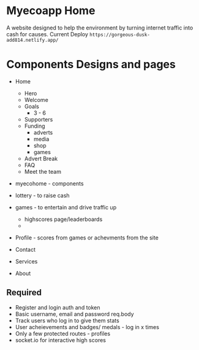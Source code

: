 # Myecoapp Home

A website designed to help the environment by turning internet traffic into cash for causes.
Current Deploy `https://gorgeous-dusk-add814.netlify.app/`

# Components Designs and pages
- Home
  - Hero
  - Welcome
  - Goals
    - 3 - 6
  - Supporters
  - Funding 
    - adverts
    - media
    - shop
    - games
  - Advert Break
  - FAQ
  - Meet the team
  
- myecohome - components 
- lottery - to raise cash 
- games - to entertain and drive traffic up
  - highscores page/leaderboards
  - 
- Profile - scores from games or achevments from the site
- Contact
- Services
- About

## Required
- Register and login auth and token 
- Basic username, email and password req.body
- Track users who log in to give them stats
- User acheievements and badges/ medals - log in x times
- Only a few protected routes - profiles
- socket.io for interactive high scores